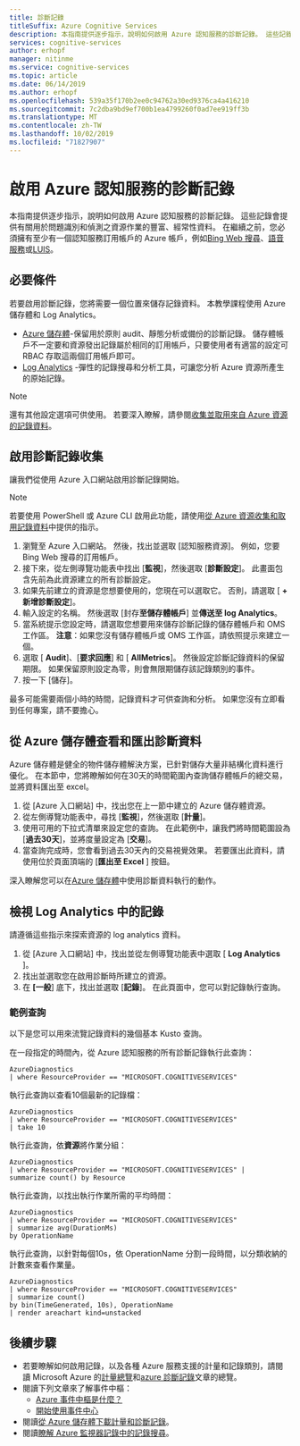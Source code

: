 ```yaml
---
title: 診斷記錄
titleSuffix: Azure Cognitive Services
description: 本指南提供逐步指示，說明如何啟用 Azure 認知服務的診斷記錄。 這些記錄會提供有關用於問題識別和偵測之資源作業的豐富、經常性資料。
services: cognitive-services
author: erhopf
manager: nitinme
ms.service: cognitive-services
ms.topic: article
ms.date: 06/14/2019
ms.author: erhopf
ms.openlocfilehash: 539a35f170b2ee0c94762a30ed9376ca4a416210
ms.sourcegitcommit: 7c2dba9bd9ef700b1ea4799260f0ad7ee919ff3b
ms.translationtype: MT
ms.contentlocale: zh-TW
ms.lasthandoff: 10/02/2019
ms.locfileid: "71827907"
---
```

# <a name="enable-diagnostic-logging-for-azure-cognitive-services"></a>啟用 Azure 認知服務的診斷記錄

本指南提供逐步指示，說明如何啟用 Azure 認知服務的診斷記錄。 這些記錄會提供有關用於問題識別和偵測之資源作業的豐富、經常性資料。 在繼續之前，您必須擁有至少有一個認知服務訂用帳戶的 Azure 帳戶，例如[Bing Web 搜尋](https://docs.microsoft.com/azure/cognitive-services/bing-web-search/overview)、[語音服務](https://docs.microsoft.com/azure/cognitive-services/speech-service/overview)或[LUIS](https://docs.microsoft.com/azure/cognitive-services/luis/what-is-luis)。

## <a name="prerequisites"></a>必要條件

若要啟用診斷記錄，您將需要一個位置來儲存記錄資料。 本教學課程使用 Azure 儲存體和 Log Analytics。

* [Azure 儲存體](https://docs.microsoft.com/azure/monitoring-and-diagnostics/monitoring-archive-diagnostic-logs)-保留用於原則 audit、靜態分析或備份的診斷記錄。 儲存體帳戶不一定要和資源發出記錄屬於相同的訂用帳戶，只要使用者有適當的設定可 RBAC 存取這兩個訂用帳戶即可。
* [Log Analytics](https://docs.microsoft.com/azure/monitoring-and-diagnostics/monitor-stream-diagnostic-logs-log-analytics) -彈性的記錄搜尋和分析工具，可讓您分析 Azure 資源所產生的原始記錄。

> [!NOTE]
> 還有其他設定選項可供使用。 若要深入瞭解，請參閱[收集並取用來自 Azure 資源的記錄資料](https://docs.microsoft.com/azure/azure-monitor/platform/diagnostic-logs-overview)。

## <a name="enable-diagnostic-log-collection"></a>啟用診斷記錄收集  

讓我們從使用 Azure 入口網站啟用診斷記錄開始。

> [!NOTE]
> 若要使用 PowerShell 或 Azure CLI 啟用此功能，請使用[從 Azure 資源收集和取用記錄資料](https://docs.microsoft.com/azure/azure-monitor/platform/diagnostic-logs-overview)中提供的指示。

1. 瀏覽至 Azure 入口網站。 然後，找出並選取 [認知服務資源]。 例如，您要 Bing Web 搜尋的訂用帳戶。   
2. 接下來，從左側導覽功能表中找出 [**監視**]，然後選取 [**診斷設定**]。 此畫面包含先前為此資源建立的所有診斷設定。
3. 如果先前建立的資源是您想要使用的，您現在可以選取它。 否則，請選取 [ **+ 新增診斷設定**]。
4. 輸入設定的名稱。 然後選取 [封存**至儲存體帳戶**] 並**傳送至 log Analytics**。
5. 當系統提示您設定時，請選取您想要用來儲存診斷記錄的儲存體帳戶和 OMS 工作區。 **注意**：如果您沒有儲存體帳戶或 OMS 工作區，請依照提示來建立一個。
6. 選取 [ **Audit**]、[**要求回應**] 和 [ **AllMetrics**]。 然後設定診斷記錄資料的保留期限。 如果保留原則設定為零，則會無限期儲存該記錄類別的事件。
7. 按一下 [儲存]。

最多可能需要兩個小時的時間，記錄資料才可供查詢和分析。 如果您沒有立即看到任何專案，請不要擔心。

## <a name="view-and-export-diagnostic-data-from-azure-storage"></a>從 Azure 儲存體查看和匯出診斷資料

Azure 儲存體是健全的物件儲存體解決方案，已針對儲存大量非結構化資料進行優化。 在本節中，您將瞭解如何在30天的時間範圍內查詢儲存體帳戶的總交易，並將資料匯出至 excel。

1. 從 [Azure 入口網站] 中，找出您在上一節中建立的 Azure 儲存體資源。
2. 從左側導覽功能表中，尋找 [**監視**]，然後選取 [**計量**]。
3. 使用可用的下拉式清單來設定您的查詢。 在此範例中，讓我們將時間範圍設為 [**過去30天**]，並將度量設定為 [**交易**]。
4. 當查詢完成時，您會看到過去30天內的交易視覺效果。 若要匯出此資料，請使用位於頁面頂端的 [**匯出至 Excel** ] 按鈕。

深入瞭解您可以在[Azure 儲存體](https://docs.microsoft.com/azure/storage/blobs/storage-blobs-introduction)中使用診斷資料執行的動作。

## <a name="view-logs-in-log-analytics"></a>檢視 Log Analytics 中的記錄

請遵循這些指示來探索資源的 log analytics 資料。

1. 從 [Azure 入口網站] 中，找出並從左側導覽功能表中選取 [ **Log Analytics** ]。
2. 找出並選取您在啟用診斷時所建立的資源。
3. 在 **[一般**] 底下，找出並選取 [**記錄**]。 在此頁面中，您可以對記錄執行查詢。

### <a name="sample-queries"></a>範例查詢

以下是您可以用來流覽記錄資料的幾個基本 Kusto 查詢。

在一段指定的時間內，從 Azure 認知服務的所有診斷記錄執行此查詢：

```kusto
AzureDiagnostics
| where ResourceProvider == "MICROSOFT.COGNITIVESERVICES"
```

執行此查詢以查看10個最新的記錄檔：

```kusto
AzureDiagnostics
| where ResourceProvider == "MICROSOFT.COGNITIVESERVICES"
| take 10
```

執行此查詢，依**資源**將作業分組：

```kusto
AzureDiagnostics
| where ResourceProvider == "MICROSOFT.COGNITIVESERVICES" |
summarize count() by Resource
```
執行此查詢，以找出執行作業所需的平均時間：

```kusto
AzureDiagnostics
| where ResourceProvider == "MICROSOFT.COGNITIVESERVICES"
| summarize avg(DurationMs)
by OperationName
```

執行此查詢，以針對每個10s，依 OperationName 分割一段時間，以分類收納的計數來查看作業量。

```kusto
AzureDiagnostics
| where ResourceProvider == "MICROSOFT.COGNITIVESERVICES"
| summarize count()
by bin(TimeGenerated, 10s), OperationName
| render areachart kind=unstacked
```

## <a name="next-steps"></a>後續步驟

* 若要瞭解如何啟用記錄，以及各種 Azure 服務支援的計量和記錄類別，請閱讀 Microsoft Azure 的[計量總覽](https://docs.microsoft.com/azure/monitoring-and-diagnostics/monitoring-overview-metrics)和[azure 診斷記錄](https://docs.microsoft.com/azure/azure-monitor/platform/diagnostic-logs-overview)文章的總覽。
* 閱讀下列文章來了解事件中樞：
  * [Azure 事件中樞是什麼？](https://docs.microsoft.com/azure/event-hubs/event-hubs-what-is-event-hubs)
  * [開始使用事件中心](https://docs.microsoft.com/azure/event-hubs/event-hubs-csharp-ephcs-getstarted)
* 閱讀[從 Azure 儲存體下載計量和診斷記錄](https://docs.microsoft.com/azure/storage/blobs/storage-quickstart-blobs-dotnet#download-blobs)。
* 閱讀[瞭解 Azure 監視器記錄中的記錄搜尋](https://docs.microsoft.com/azure/log-analytics/log-analytics-log-search-new)。
